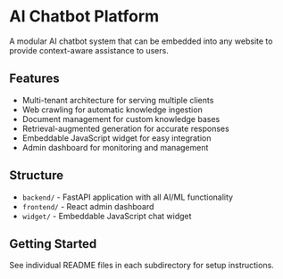 # AI Chatbot Platform

A modular AI chatbot system that can be embedded into any website to provide context-aware assistance to users.

## Features

- Multi-tenant architecture for serving multiple clients
- Web crawling for automatic knowledge ingestion
- Document management for custom knowledge bases
- Retrieval-augmented generation for accurate responses
- Embeddable JavaScript widget for easy integration
- Admin dashboard for monitoring and management

## Structure

- `backend/` - FastAPI application with all AI/ML functionality
- `frontend/` - React admin dashboard
- `widget/` - Embeddable JavaScript chat widget

## Getting Started

See individual README files in each subdirectory for setup instructions.
